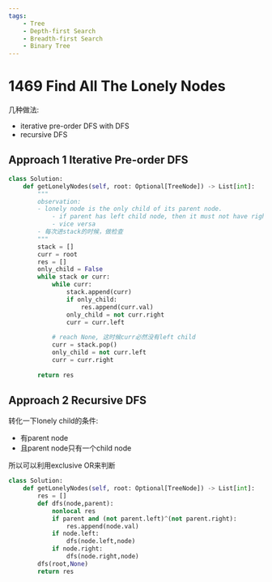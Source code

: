 ```yaml
---
tags:
    - Tree
    - Depth-first Search
    - Breadth-first Search
    - Binary Tree
---
```

# 1469 Find All The Lonely Nodes

几种做法:

- iterative pre-order DFS with DFS
- recursive DFS

## Approach 1 Iterative Pre-order DFS

```python
class Solution:
    def getLonelyNodes(self, root: Optional[TreeNode]) -> List[int]:
        """
        observation:
        - lonely node is the only child of its parent node. 
            - if parent has left child node, then it must not have right
            - vice versa
        - 每次进stack的时候，做检查
        """
        stack = []
        curr = root
        res = []
        only_child = False
        while stack or curr:
            while curr:
                stack.append(curr)
                if only_child:
                    res.append(curr.val)
                only_child = not curr.right
                curr = curr.left
            
            # reach None, 这时候curr必然没有left child
            curr = stack.pop()
            only_child = not curr.left
            curr = curr.right
        
        return res
```

## Approach 2 Recursive DFS

转化一下lonely child的条件:

- 有parent node
- 且parent node只有一个child node

所以可以利用exclusive OR来判断

```python
class Solution:
    def getLonelyNodes(self, root: Optional[TreeNode]) -> List[int]:
        res = []
        def dfs(node,parent):
            nonlocal res
            if parent and (not parent.left)^(not parent.right):
                res.append(node.val)
            if node.left:
                dfs(node.left,node)
            if node.right:
                dfs(node.right,node)
        dfs(root,None)
        return res
```